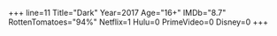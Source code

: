 +++
line=11
Title="Dark"
Year=2017
Age="16+"
IMDb="8.7"
RottenTomatoes="94%"
Netflix=1
Hulu=0
PrimeVideo=0
Disney=0
+++

